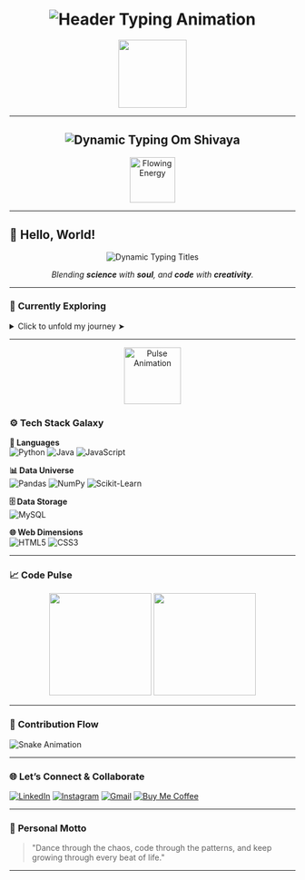 <h1 align="center">
  <img src="https://readme-typing-svg.demolab.com?font=Poppins&size=38&duration=4000&weight=600&color=6366F1&center=true&vCenter=true&width=900&lines=Welcome+%F0%9F%93%9B;Aadit+Sharma+Shiwakoti;Data+Scientist+%E2%9A%99%EF%B8%8F+%7C+AI%2FML+%F0%9F%A7%A0+%7C+Business+Architect+%F0%9F%92%BC+%7C+Movement+Artist+%F0%9F%92%83%EF%B8%8F+%7C+Fitness+Freak+%F0%9F%8F%8B%EF%B8%8F;Building+Intelligent+Solutions+Through+Data+%F0%9F%93%8A" alt="Header Typing Animation" />
</h1>

<div align="center">
  <img src="https://media.giphy.com/media/v1.Y2lkPTc5MGI3NjExNGh4eG16OTExYmU2d3V5eG4waHd6ZWs3eGd2MGtxYjRhN2VtMWJvNSZlcD12MV9naWZzX3NlYXJjaCZjdD1n/3o7aCUQzaUjWk3T0eU/giphy.gif" width="120"/>
</div>

---

<!-- Dynamic & Creative “About Me” Section -->

<h2 align="center">
  <img src="https://readme-typing-svg.demolab.com?font=Poppins&size=32&duration=3000&pause=800&color=4B0082&center=true&vCenter=true&width=800&lines=🙏+ॐ+नमः+शिवाय;Harness+Data+%26+Devotion;Ignite+Creativity+%26+Movement" alt="Dynamic Typing Om Shivaya" />
</h2>

<div align="center">
  <img src="https://media.giphy.com/media/3oEjI6SIIHBdRxXI40/giphy.gif" width="80" alt="Flowing Energy" />
</div>

---

## 👋 **Hello, World!**  
<p align="center">
  <img src="https://readme-typing-svg.demolab.com?font=Poppins&size=28&duration=2500&pause=600&color=008080&center=true&vCenter=true&width=700&lines=I+am+Aadit+Sharma+Shiwakoti;Data+Scientist+%F0%9F%93%9B;AI%2FML+Explorer+%F0%9F%A7%A0;Business+Architect+%F0%9F%92%BC;Dancer+%F0%9F%92%83;Fitness+Freak+%F0%9F%92%AA" alt="Dynamic Typing Titles" />
</p>

<p align="center">
  <em>Blending <strong>science</strong> with <strong>soul</strong>, and <strong>code</strong> with <strong>creativity</strong>.</em>
</p>

---

### 🔭 **Currently Exploring**  
<details>
  <summary>Click to unfold my journey ➤</summary>
  <ul>
    <li>🤖 <strong>Deep Learning</strong>: Architecting neural solutions that learn.</li>
    <li>📊 <strong>Business Analytics</strong>: Turning insights into strategy.</li>
    <li>💃🏻 <strong>Dance & Fitness</strong>: Movement as mindful expression and strength.</li>
  </ul>
</details>

---

<p align="center">
  <img src="https://media.giphy.com/media/3o6ZtaO9BZHcOjmErm/giphy.gif" width="100" alt="Pulse Animation" />
</p>


### ⚙️ **Tech Stack Galaxy**

**🌌 Languages**  
![Python](https://img.shields.io/badge/-Python-3776AB?style=for-the-badge&logo=python&logoColor=white)
![Java](https://img.shields.io/badge/-Java-007396?style=for-the-badge&logo=java&logoColor=white)
![JavaScript](https://img.shields.io/badge/-JavaScript-F7DF1E?style=for-the-badge&logo=javascript&logoColor=black)

**📊 Data Universe**  
![Pandas](https://img.shields.io/badge/-Pandas-150458?style=for-the-badge&logo=pandas&logoColor=white)
![NumPy](https://img.shields.io/badge/-NumPy-013243?style=for-the-badge&logo=numpy&logoColor=white)
![Scikit-Learn](https://img.shields.io/badge/-Scikit--Learn-F7931E?style=for-the-badge&logo=scikit-learn&logoColor=white)

**🗄️ Data Storage**  
![MySQL](https://img.shields.io/badge/-MySQL-4479A1?style=for-the-badge&logo=mysql&logoColor=white)

**🌐 Web Dimensions**  
![HTML5](https://img.shields.io/badge/-HTML5-E34F26?style=for-the-badge&logo=html5&logoColor=white)
![CSS3](https://img.shields.io/badge/-CSS3-1572B6?style=for-the-badge&logo=css3&logoColor=white)

---

### 📈 **Code Pulse**

<div align="center">
  <img height="180em" src="https://github-readme-stats.vercel.app/api?username=aadit1011&show_icons=true&theme=radical&count_private=true&include_all_commits=true"/>
  <img height="180em" src="https://github-readme-stats.vercel.app/api/top-langs/?username=aadit1011&layout=compact&theme=radical"/>
</div>

---

### 🐍 **Contribution Flow**
![Snake Animation](https://raw.githubusercontent.com/aadit1011/aadit1011/output/github-contribution-grid-snake.svg)

---

### 🌐 **Let’s Connect & Collaborate**

[![LinkedIn](https://img.shields.io/badge/-LinkedIn-0A66C2?style=for-the-badge&logo=linkedin)](https://www.linkedin.com/in/aadit-sharma-a74463279)
[![Instagram](https://img.shields.io/badge/-Instagram-E4405F?style=for-the-badge&logo=instagram)](https://instagram.com/aaditsharma_shiwakoti)
[![Gmail](https://img.shields.io/badge/-Gmail-EA4335?style=for-the-badge&logo=gmail)](mailto:vardanshiwakoti123@gmail.com)
[![Buy Me Coffee](https://img.shields.io/badge/-Buy_Me_Coffee-FFDD00?style=for-the-badge&logo=buymeacoffee)](https://www.buymeacoffee.com/aaditsharma)

---

### 🌟 **Personal Motto**

> "Dance through the chaos, code through the patterns, and keep growing through every beat of life."

---

